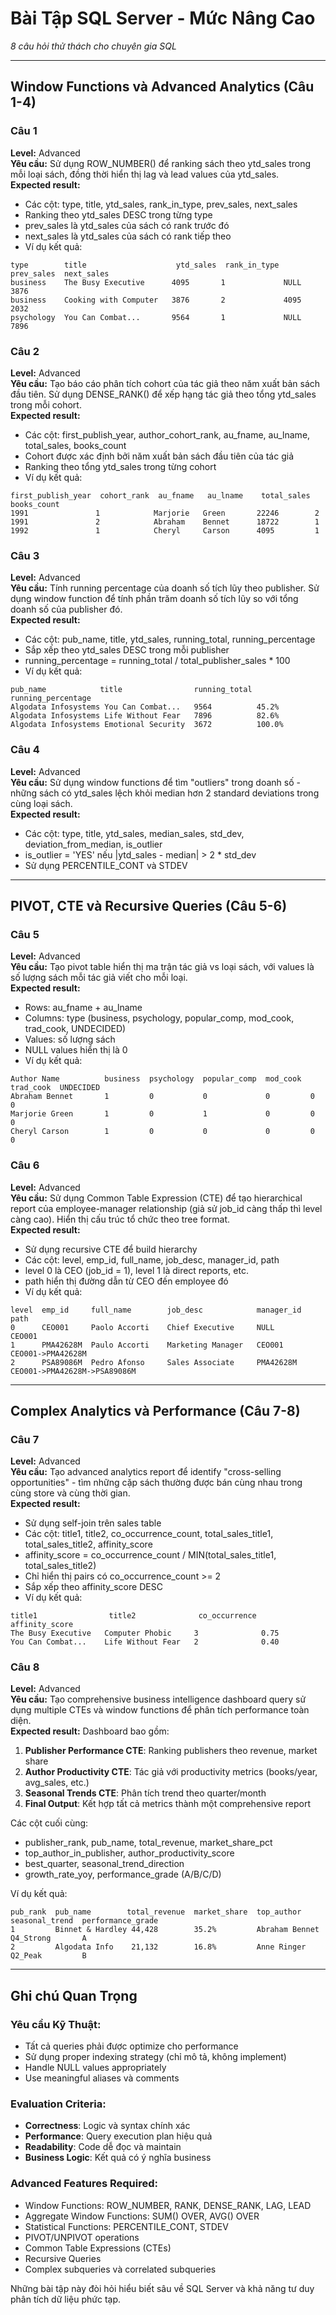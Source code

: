 # Bài Tập SQL Server - Mức Nâng Cao
*8 câu hỏi thử thách cho chuyên gia SQL*

---

## Window Functions và Advanced Analytics (Câu 1-4)

### Câu 1
**Level:** Advanced  
**Yêu cầu:** Sử dụng ROW_NUMBER() để ranking sách theo ytd_sales trong mỗi loại sách, đồng thời hiển thị lag và lead values của ytd_sales.  
**Expected result:** 
- Các cột: type, title, ytd_sales, rank_in_type, prev_sales, next_sales
- Ranking theo ytd_sales DESC trong từng type
- prev_sales là ytd_sales của sách có rank trước đó
- next_sales là ytd_sales của sách có rank tiếp theo
- Ví dụ kết quả:
```
type        title                    ytd_sales  rank_in_type  prev_sales  next_sales
business    The Busy Executive      4095       1             NULL        3876
business    Cooking with Computer   3876       2             4095        2032
psychology  You Can Combat...       9564       1             NULL        7896
```

### Câu 2
**Level:** Advanced  
**Yêu cầu:** Tạo báo cáo phân tích cohort của tác giả theo năm xuất bản sách đầu tiên. Sử dụng DENSE_RANK() để xếp hạng tác giả theo tổng ytd_sales trong mỗi cohort.  
**Expected result:**
- Các cột: first_publish_year, author_cohort_rank, au_fname, au_lname, total_sales, books_count
- Cohort được xác định bởi năm xuất bản sách đầu tiên của tác giả
- Ranking theo tổng ytd_sales trong từng cohort
- Ví dụ kết quả:
```
first_publish_year  cohort_rank  au_fname   au_lname    total_sales  books_count
1991               1            Marjorie   Green       22246        2
1991               2            Abraham    Bennet      18722        1
1992               1            Cheryl     Carson      4095         1
```

### Câu 3
**Level:** Advanced  
**Yêu cầu:** Tính running percentage của doanh số tích lũy theo publisher. Sử dụng window function để tính phần trăm doanh số tích lũy so với tổng doanh số của publisher đó.  
**Expected result:**
- Các cột: pub_name, title, ytd_sales, running_total, running_percentage
- Sắp xếp theo ytd_sales DESC trong mỗi publisher
- running_percentage = running_total / total_publisher_sales * 100
- Ví dụ kết quả:
```
pub_name            title                running_total  running_percentage
Algodata Infosystems You Can Combat...   9564          45.2%
Algodata Infosystems Life Without Fear   7896          82.6%
Algodata Infosystems Emotional Security  3672          100.0%
```

### Câu 4
**Level:** Advanced  
**Yêu cầu:** Sử dụng window functions để tìm "outliers" trong doanh số - những sách có ytd_sales lệch khỏi median hơn 2 standard deviations trong cùng loại sách.  
**Expected result:**
- Các cột: type, title, ytd_sales, median_sales, std_dev, deviation_from_median, is_outlier
- is_outlier = 'YES' nếu |ytd_sales - median| > 2 * std_dev
- Sử dụng PERCENTILE_CONT và STDEV

---

## PIVOT, CTE và Recursive Queries (Câu 5-6)

### Câu 5
**Level:** Advanced  
**Yêu cầu:** Tạo pivot table hiển thị ma trận tác giả vs loại sách, với values là số lượng sách mỗi tác giả viết cho mỗi loại.  
**Expected result:**
- Rows: au_fname + au_lname
- Columns: type (business, psychology, popular_comp, mod_cook, trad_cook, UNDECIDED)
- Values: số lượng sách
- NULL values hiển thị là 0
- Ví dụ kết quả:
```
Author Name          business  psychology  popular_comp  mod_cook  trad_cook  UNDECIDED
Abraham Bennet       1         0           0             0         0          0
Marjorie Green       1         0           1             0         0          0
Cheryl Carson        1         0           0             0         0          0
```

### Câu 6
**Level:** Advanced  
**Yêu cầu:** Sử dụng Common Table Expression (CTE) để tạo hierarchical report của employee-manager relationship (giả sử job_id càng thấp thì level càng cao). Hiển thị cấu trúc tổ chức theo tree format.  
**Expected result:**
- Sử dụng recursive CTE để build hierarchy
- Các cột: level, emp_id, full_name, job_desc, manager_id, path
- level 0 là CEO (job_id = 1), level 1 là direct reports, etc.
- path hiển thị đường dẫn từ CEO đến employee đó
- Ví dụ kết quả:
```
level  emp_id     full_name        job_desc            manager_id  path
0      CEO001     Paolo Accorti    Chief Executive     NULL        CEO001
1      PMA42628M  Paulo Accorti    Marketing Manager   CEO001      CEO001->PMA42628M  
2      PSA89086M  Pedro Afonso     Sales Associate     PMA42628M   CEO001->PMA42628M->PSA89086M
```

---

## Complex Analytics và Performance (Câu 7-8)

### Câu 7
**Level:** Advanced  
**Yêu cầu:** Tạo advanced analytics report để identify "cross-selling opportunities" - tìm những cặp sách thường được bán cùng nhau trong cùng store và cùng thời gian.  
**Expected result:**
- Sử dụng self-join trên sales table
- Các cột: title1, title2, co_occurrence_count, total_sales_title1, total_sales_title2, affinity_score
- affinity_score = co_occurrence_count / MIN(total_sales_title1, total_sales_title2)
- Chỉ hiển thị pairs có co_occurrence_count >= 2
- Sắp xếp theo affinity_score DESC
- Ví dụ kết quả:
```
title1                title2              co_occurrence  affinity_score
The Busy Executive   Computer Phobic     3              0.75
You Can Combat...    Life Without Fear   2              0.40
```

### Câu 8
**Level:** Advanced  
**Yêu cầu:** Tạo comprehensive business intelligence dashboard query sử dụng multiple CTEs và window functions để phân tích performance toàn diện.  
**Expected result:**
Dashboard bao gồm:
1. **Publisher Performance CTE**: Ranking publishers theo revenue, market share
2. **Author Productivity CTE**: Tác giả với productivity metrics (books/year, avg_sales, etc.)
3. **Seasonal Trends CTE**: Phân tích trend theo quarter/month
4. **Final Output**: Kết hợp tất cả metrics thành một comprehensive report

Các cột cuối cùng:
- publisher_rank, pub_name, total_revenue, market_share_pct
- top_author_in_publisher, author_productivity_score  
- best_quarter, seasonal_trend_direction
- growth_rate_yoy, performance_grade (A/B/C/D)

Ví dụ kết quả:
```
pub_rank  pub_name        total_revenue  market_share  top_author      seasonal_trend  performance_grade
1         Binnet & Hardley 44,428        35.2%         Abraham Bennet  Q4_Strong       A
2         Algodata Info    21,132        16.8%         Anne Ringer     Q2_Peak         B
```

---

## Ghi chú Quan Trọng

### Yêu cầu Kỹ Thuật:
- Tất cả queries phải được optimize cho performance
- Sử dụng proper indexing strategy (chỉ mô tả, không implement)
- Handle NULL values appropriately
- Use meaningful aliases và comments

### Evaluation Criteria:
- **Correctness**: Logic và syntax chính xác
- **Performance**: Query execution plan hiệu quả  
- **Readability**: Code dễ đọc và maintain
- **Business Logic**: Kết quả có ý nghĩa business

### Advanced Features Required:
- Window Functions: ROW_NUMBER, RANK, DENSE_RANK, LAG, LEAD
- Aggregate Window Functions: SUM() OVER, AVG() OVER
- Statistical Functions: PERCENTILE_CONT, STDEV
- PIVOT/UNPIVOT operations
- Common Table Expressions (CTEs)
- Recursive Queries
- Complex subqueries và correlated subqueries

Những bài tập này đòi hỏi hiểu biết sâu về SQL Server và khả năng tư duy phân tích dữ liệu phức tạp.
